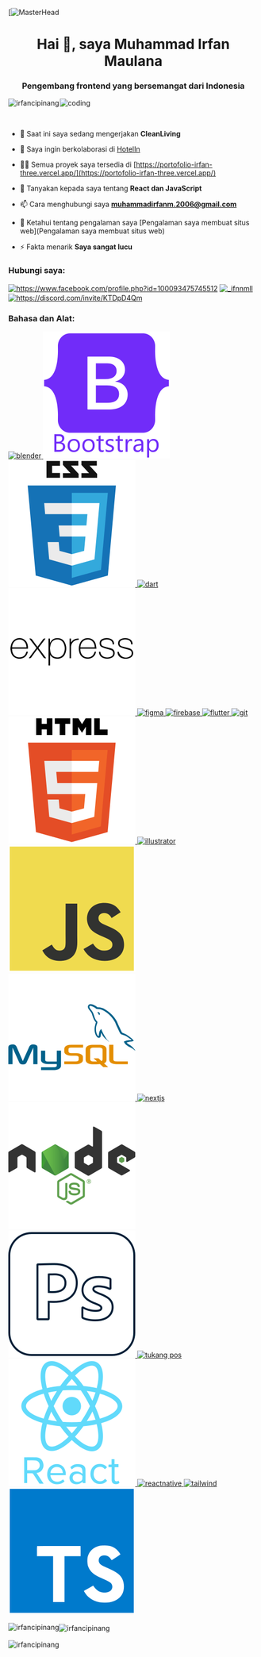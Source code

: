 [![MasterHead](https://github.com/Dharungandhy28/Dharungandhy28)
<h1 align="center">Hai 👋, saya Muhammad Irfan Maulana</h1>
<h3 align="center">Pengembang frontend yang bersemangat dari Indonesia</h3>
<img align="right" alt="coding" width="400" src="https://www.smartbeeinc.com/">




<p align="left"> <img src="https://komarev.com/ghpvc/?username=irfancipinang&label=Profile%20views&color=0e75b6&style=flat" alt="irfancipinang" /> </p>

<p align="left"> <a href="https://twitter.com/" target="blank"><img src="https://img.shields.io/twitter/follow/?logo=twitter&style=for-the-badge" alt="" /></a> </p>

- 🔭 Saat ini saya sedang mengerjakan **CleanLiving**

- 👯 Saya ingin berkolaborasi di [HotelIn](https://ramarfx.github.io/HotelIn/)

- 👨‍💻 Semua proyek saya tersedia di [https://portofolio-irfan-three.vercel.app/](https://portofolio-irfan-three.vercel.app/)

- 💬 Tanyakan kepada saya tentang **React dan JavaScript**

- 📫 Cara menghubungi saya **muhammadirfanm.2006@gmail.com**

- 📄 Ketahui tentang pengalaman saya [Pengalaman saya membuat situs web](Pengalaman saya membuat situs web)

- ⚡ Fakta menarik **Saya sangat lucu**

<h3 align="left">Hubungi saya:</h3>
<p align="left">
<a href="https://fb.com/https://www.facebook.com/profile.php?id=100093475745512" target="blank"><img align="center" src="https://raw.githubusercontent.com/rahuldkjain/github-profile-readme-generator/master/src/images/icons/Social/facebook.svg" alt="https://www.facebook.com/profile.php?id=100093475745512" tinggi="30" lebar="40" /></a>
<a href="https://instagram.com/_ifnnmll" target="blank"><img align="center" src="https://raw.githubusercontent.com/rahuldkjain/github-profile-readme-generator/master/src/images/icons/Social/instagram.svg" alt="_ifnnmll" tinggi="30" lebar="40" /></a>
<a href="https://discord.gg/https://discord.com/invite/KTDpD4Qm" target="blank"><img align="center" src="https://raw.githubusercontent.com/rahuldkjain/github-profile-readme-generator/master/src/images/icons/Social/discord.svg" alt="https://discord.com/invite/KTDpD4Qm" height="30" width="40" /></a>
</p>

<h3 align="left">Bahasa dan Alat:</h3>
<p align="left"> <a href="https://www.blender.org/" target="_blank" rel="noreferrer"> <img src="https://download.blender.org/branding/komunitas/blender_community_badge_white.svg" alt="blender" lebar="40" tinggi="40"/> </a> <a href="https://getbootstrap.com" target="_blank" rel="noreferrer"> <img src="https://raw.githubusercontent.com/devicons/devicon/master/icons/bootstrap/bootstrap-plain-wordmark.svg" alt="bootstrap" lebar="40" tinggi="40"/> </a> <a href="https://www.w3schools.com/css/" target="_blank" rel="noreferrer"> <img src="https://raw.githubusercontent.com/devicons/devicon/master/icons/css3/css3-original-wordmark.svg" alt="css3" lebar="40" tinggi="40"/> </a> <a href="https://dart.dev" target="_blank" rel="noreferrer"> <img src="https://www.vectorlogo.zone/logos/dartlang/dartlang-icon.svg" alt="dart" lebar="40" tinggi="40"/> </a> <a href="https://expressjs.com" target="_blank" rel="noreferrer"> <img src="https://raw.githubusercontent.com/devicons/devicon/master/icons/express/express-original-wordmark.svg" alt="express" lebar="40" tinggi="40"/> </a> <a href="https://www.figma.com/" target="_blank" rel="noreferrer"> <img src="https://www.vectorlogo.zone/logos/figma/ikon-figma.svg" alt="figma" lebar="40" tinggi="40"/> </a> <a href="https://firebase.google.com/" target="_blank" rel="noreferrer"> <img src="https://www.vectorlogo.zone/logos/firebase/ikon-firebase.svg" alt="firebase" lebar="40" tinggi="40"/> </a> <a href="https://flutter.dev" target="_blank" rel="noreferrer"> <img src="https://www.vectorlogo.zone/logos/flutterio/ikon-flutterio.svg" alt="flutter" lebar="40" tinggi="40"/> </a> <a href="https://git-scm.com/" target="_blank" rel="noreferrer"> <img src="https://www.vectorlogo.zone/logos/git-scm/git-scm-icon.svg" alt="git" lebar="40" tinggi="40"/> </a> <a href="https://www.w3.org/html/" target="_blank" rel="noreferrer"> <img src="https://raw.githubusercontent.com/devicons/devicon/master/icons/html5/html5-original-wordmark.svg" alt="html5" lebar="40" tinggi="40"/> </a> <a href="https://www.adobe.com/in/products/illustrator.html" target="_blank" rel="noreferrer"> <img src="https://www.vectorlogo.zone/logos/adobe_illustrator/adobe_illustrator-icon.svg" alt="illustrator" lebar="40" tinggi="40"/> </a> <a href="https://developer.mozilla.org/en-US/docs/Web/JavaScript" target="_blank" rel="noreferrer"> <img src="https://raw.githubusercontent.com/devicons/devicon/master/icons/javascript/javascript-original.svg" alt="javascript" lebar="40" tinggi="40"/> </a> <a href="https://www.mysql.com/" target="_blank" rel="noreferrer"> <img src="https://raw.githubusercontent.com/devicons/devicon/master/icons/mysql/mysql-original-wordmark.svg" alt="mysql" lebar="40" tinggi="40"/> </a> <a href="https://nextjs.org/" target="_blank" rel="noreferrer"> <img src="https://cdn.worldvectorlogo.com/logos/nextjs-2.svg" alt="nextjs" lebar="40" tinggi="40"/> </a> <a href="https://nodejs.org" target="_blank" rel="noreferrer"> <img src="https://raw.githubusercontent.com/devicons/devicon/master/icons/nodejs/nodejs-original-wordmark.svg" alt="nodejs" lebar="40" tinggi="40"/> </a> <a href="https://www.photoshop.com/en" target="_blank" rel="noreferrer"> <img src="https://raw.githubusercontent.com/devicons/devicon/master/icons/photoshop/photoshop-line.svg" alt="photoshop" lebar="40" tinggi="40"/> </a> <a href="https://postman.com" target="_blank" rel="noreferrer"> <img src="https://www.vectorlogo.zone/logos/getpostman/getpostman-icon.svg" alt="tukang pos" lebar="40" tinggi="40"/> </a> <a href="https://reactjs.org/" target="_blank" rel="noreferrer"> <img src="https://raw.githubusercontent.com/devicons/devicon/master/icons/react/react-original-wordmark.svg" alt="bereaksi" lebar="40" tinggi="40"/> </a> <a href="https://reactnative.dev/" target="_blank" rel="noreferrer"> <img src="https://reactnative.dev/img/header_logo.svg" alt="reactnative" lebar="40" tinggi="40"/> </a> <a href="https://tailwindcss.com/" target="_blank" rel="noreferrer"> <img src="https://www.vectorlogo.zone/logos/tailwindcss/tailwindcss-icon.svg" alt="tailwind" lebar="40" tinggi="40"/> </a> <a href="https://www.typescriptlang.org/" target="_blank" rel="noreferrer"> <img src="https://raw.githubusercontent.com/devicons/devicon/master/icons/typescript/typescript-original.svg" alt="typescript" lebar="40" tinggi="40"/> </a> </p>

<p><img align="left" src="https://github-readme-stats.vercel.app/api/top-langs?username=irfancipinang&show_icons=true&locale=en&layout=compact" alt="irfancipinang" /></p>

<p> <img align="center" src="https://github-readme-stats.vercel.app/api?username=irfancipinang&show_icons=true&locale=en" alt="irfancipinang" /></p>

<p><img align="center" src="https://github-readme-streak-stats.herokuapp.com/?user=irfancipinang&" alt="irfancipinang" /></p>
